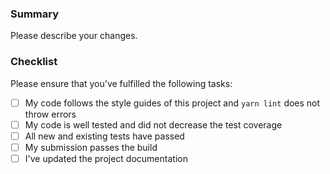 ### Summary
Please describe your changes.

### Checklist
Please ensure that you've fulfilled the following tasks:
* [ ] My code follows the style guides of this project and `yarn lint` does not throw errors
* [ ] My code is well tested and did not decrease the test coverage
* [ ] All new and existing tests have passed
* [ ] My submission passes the build
* [ ] I've updated the project documentation
